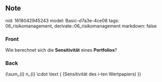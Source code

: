 ## Note
nid: 1618042945243
model: Basic-d7a3e-4ce08
tags: 06_risikomanagement, derivate::06_risikomanagement
markdown: false

### Front
Wie berechnet sich die <b>Sensitivität</b> eines <b>Portfolios</b>?

### Back
\(\sum_{i} n_{i} \cdot \text { (Sensitivität des i-ten Wertpapiers) }\)
